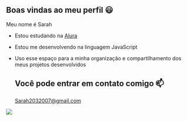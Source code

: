 ## Boas vindas ao meu perfil 😃

Meu nome é Sarah

- Estou estudando na [Alura](https://www.alura.com.br)
- Estou me desenvolvendo na linguagem JavaScript
- Uso esse espaço para a minha organização e compartilhamento dos meus projetos desenvolvidos

  ## Você pode entrar em contato comigo 📫

  Sarah2032007@gmail.com

![](https://media1.tenor.com/m/xCv9kpxFGEYAAAAd/anya-forger.gif)
